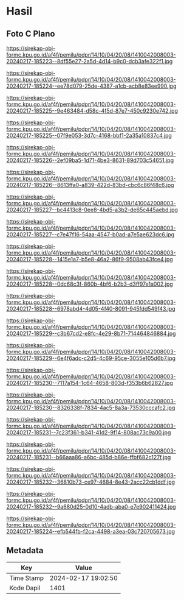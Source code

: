 # Hasil

## Foto C Plano

https://sirekap-obj-formc.kpu.go.id/af4f/pemilu/pdpr/14/10/04/20/08/1410042008003-20240217-185223--8df55e27-2a5d-4d14-b9c0-dcb3afe322f1.jpg

https://sirekap-obj-formc.kpu.go.id/af4f/pemilu/pdpr/14/10/04/20/08/1410042008003-20240217-185224--ee78d079-25de-4387-a1cb-acb8e83ee990.jpg

https://sirekap-obj-formc.kpu.go.id/af4f/pemilu/pdpr/14/10/04/20/08/1410042008003-20240217-185225--9e463484-d58c-4f5d-87e7-450c9230e742.jpg

https://sirekap-obj-formc.kpu.go.id/af4f/pemilu/pdpr/14/10/04/20/08/1410042008003-20240217-185225--07f9e053-3d7c-4168-bbf1-2a35a10837c4.jpg

https://sirekap-obj-formc.kpu.go.id/af4f/pemilu/pdpr/14/10/04/20/08/1410042008003-20240217-185226--2ef09ba5-1d71-4be3-8631-89d703c54651.jpg

https://sirekap-obj-formc.kpu.go.id/af4f/pemilu/pdpr/14/10/04/20/08/1410042008003-20240217-185226--8613ffa0-a839-422d-83bd-cbc6c86f48c6.jpg

https://sirekap-obj-formc.kpu.go.id/af4f/pemilu/pdpr/14/10/04/20/08/1410042008003-20240217-185227--bc4413c8-0ee8-4bd5-a3b2-de65c445aebd.jpg

https://sirekap-obj-formc.kpu.go.id/af4f/pemilu/pdpr/14/10/04/20/08/1410042008003-20240217-185227--c7e47f16-54aa-4547-b0ad-a7e5ae623dc6.jpg

https://sirekap-obj-formc.kpu.go.id/af4f/pemilu/pdpr/14/10/04/20/08/1410042008003-20240217-185228--1415e1a7-b5e8-46a2-86f9-9508ab43fce4.jpg

https://sirekap-obj-formc.kpu.go.id/af4f/pemilu/pdpr/14/10/04/20/08/1410042008003-20240217-185228--0dc68c3f-860b-4bf6-b2b3-d3ff97e1a002.jpg

https://sirekap-obj-formc.kpu.go.id/af4f/pemilu/pdpr/14/10/04/20/08/1410042008003-20240217-185228--6978abd4-4d05-4f40-8091-945fdd549f43.jpg

https://sirekap-obj-formc.kpu.go.id/af4f/pemilu/pdpr/14/10/04/20/08/1410042008003-20240217-185229--c3b67cd2-e8fc-4e29-8b71-714464846884.jpg

https://sirekap-obj-formc.kpu.go.id/af4f/pemilu/pdpr/14/10/04/20/08/1410042008003-20240217-185229--6e4f6adc-c2d5-4c69-95ce-3055e105d6b7.jpg

https://sirekap-obj-formc.kpu.go.id/af4f/pemilu/pdpr/14/10/04/20/08/1410042008003-20240217-185230--7117a154-1c64-4658-803d-f353b6b62827.jpg

https://sirekap-obj-formc.kpu.go.id/af4f/pemilu/pdpr/14/10/04/20/08/1410042008003-20240217-185230--8326338f-7834-4ac5-8a3a-73530cccafc2.jpg

https://sirekap-obj-formc.kpu.go.id/af4f/pemilu/pdpr/14/10/04/20/08/1410042008003-20240217-185231--7c23f361-b341-41d2-9f14-808ac73c9a00.jpg

https://sirekap-obj-formc.kpu.go.id/af4f/pemilu/pdpr/14/10/04/20/08/1410042008003-20240217-185231--b66aaa86-a6bc-485d-b86e-ffbf682c127f.jpg

https://sirekap-obj-formc.kpu.go.id/af4f/pemilu/pdpr/14/10/04/20/08/1410042008003-20240217-185232--36810b73-ce97-4684-8e43-2acc22cb1ddf.jpg

https://sirekap-obj-formc.kpu.go.id/af4f/pemilu/pdpr/14/10/04/20/08/1410042008003-20240217-185232--9a680d25-0d10-4adb-aba0-e7e902411424.jpg

https://sirekap-obj-formc.kpu.go.id/af4f/pemilu/pdpr/14/10/04/20/08/1410042008003-20240217-185224--efb544fb-f2ca-4498-a3ea-03c720705673.jpg


## Metadata

| Key        | Value               |
| ---------- | ------------------- |
| Time Stamp | 2024-02-17 19:02:50 |
| Kode Dapil | 1401                |



